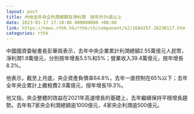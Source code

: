 ```yaml
---
layout: post
title: 內地去年央企利潤總額及淨利潤　按年升5%或以上
date: 2023-01-17 17:10:06.000000000 +08:00
link: https://news.rthk.hk/rthk/ch/component/k2/1684257-20230117.htm
categories: rthk
---
```


中國國資委秘書長彭華崗表示，去年中央企業累計利潤總額2.55萬億元人民幣，淨利潤1.9萬億元，分別按年增長5.5%和5%；營業收入39.4萬億元，按年增長8.3%。

他表示，截至上月底，央企資產負債率64.8%，去年一直控制在65%以下；去年全年央企累計上繳稅費2.8萬億元，按年增長19.3%。

他又指，央企整體的效益在2021年高速增長的基礎上，去年繼續保持平穩增長趨勢。去年有7家央企利潤總額逾1000億元，4家央企利潤逾500億元。
